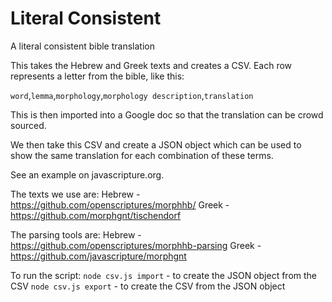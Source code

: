 # Literal Consistent
A literal consistent bible translation

This takes the Hebrew and Greek texts and creates a CSV. Each row represents a letter from the bible, like this:

`word`,`lemma`,`morphology`,`morphology description`,`translation`

This is then imported into a Google doc so that the translation can be crowd sourced.

We then take this CSV and create a JSON object which can be used to show the same translation for each combination of these terms.

See an example on javascripture.org.

The texts we use are:
Hebrew - https://github.com/openscriptures/morphhb/
Greek - https://github.com/morphgnt/tischendorf

The parsing tools are:
Hebrew - https://github.com/openscriptures/morphhb-parsing
Greek - https://github.com/javascripture/morphgnt

To run the script:
`node csv.js import` - to create the JSON object from the CSV
`node csv.js export` - to create the CSV from the JSON object
